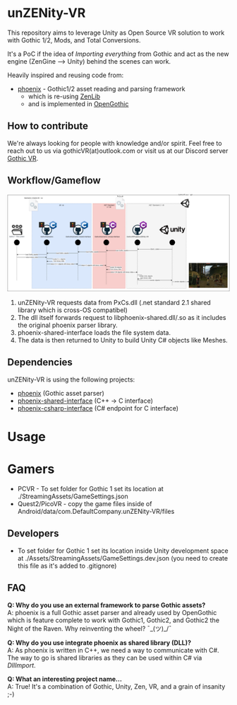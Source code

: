 # unZENity-VR
This repository aims to leverage Unity as Open Source VR solution to work with Gothic 1/2, Mods, and Total Conversions.

It's a PoC if the idea of _Importing everything_ from Gothic and act as the new engine (ZenGine --> Unity) behind the scenes can work.

Heavily inspired and reusing code from:
* [phoenix](https://github.com/lmichaelis/phoenix) - Gothic1/2 asset reading and parsing framework
  * which is re-using [ZenLib](https://github.com/ataulien/ZenLib)
  * and is implemented in [OpenGothic](https://github.com/Try/OpenGothic)

## How to contribute
We're always looking for people with knowledge and/or spirit. Feel free to reach out to us via gothicVR(at)outlook.com or visit us at our Discord server [Gothic VR](https://discord.gg/3EzACMVx).

## Workflow/Gameflow

![data flow](./Documentation/Images/data-flow.drawio.png)


1. unZENity-VR requests data from PxCs.dll (.net standard 2.1 shared library which is cross-OS compatibel)
1. The dll itself forwards request to libphoenix-shared.dll/.so as it includes the original phoenix parser library.
1. phoenix-shared-interface loads the file system data.
1. The data is then returned to Unity to build Unity C# objects like Meshes.


## Dependencies
unZENity-VR is using the following projects:
* [phoenix](https://github.com/GothicKit/phoenix) (Gothic asset parser)
* [phoenix-shared-interface](https://github.com/GothicKit/phoenix-shared-interface) (C++ -> C interface)
* [phoenix-csharp-interface](https://github.com/GothicKit/phoenix-csharp-interface) (C# endpoint for C interface)


# Usage

# Gamers
*  PCVR - To set folder for Gothic 1 set its location at ./StreamingAssets/GameSettings.json
*  Quest2/PicoVR - copy the game files inside of Android/data/com.DefaultCompany.unZENity-VR/files

## Developers
* To set folder for Gothic 1 set its location inside Unity development space at ./Assets/StreamingAssets/GameSettings.dev.json (you need to create this file as it's added to .gitignore)



## FAQ

**Q: Why do you use an external framework to parse Gothic assets?**  
A: phoenix is a full Gothic asset parser and already used by OpenGothic which is feature complete to work with Gothic1, Gothic2, and Gothic2 the Night of the Raven. Why reinventing the wheel? ¯\_(ツ)_/¯

**Q: Why do you use integrate phoenix as shared library (DLL)?**  
A: As phoenix is written in C++, we need a way to communicate with C#. The way to go is shared libraries as they can be used within C# via _DllImport_.

**Q: What an interesting project name...**  
A: True! It's a combination of Gothic, Unity, Zen, VR, and a grain of insanity ;-)
